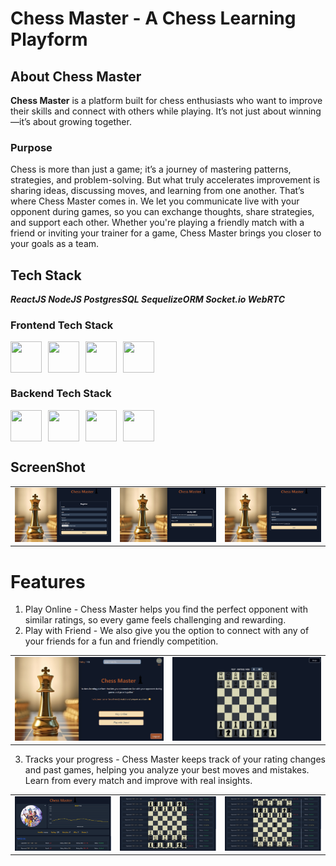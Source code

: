 # Chess Master - A Chess Learning Playform

## About Chess Master
**Chess Master** is a platform built for chess enthusiasts who want to improve their skills and connect with others while playing. It’s not just about winning—it’s about growing together.

### Purpose
Chess is more than just a game; it’s a journey of mastering patterns, strategies, and problem-solving. But what truly accelerates improvement is sharing ideas, discussing moves, and learning from one another. That’s where Chess Master comes in. We let you communicate live with your opponent during games, so you can exchange thoughts, share strategies, and support each other. Whether you're playing a friendly match with a friend or inviting your trainer for a game, Chess Master brings you closer to your goals as a team.

## Tech Stack
***ReactJS NodeJS PostgresSQL SequelizeORM Socket.io WebRTC***

### Frontend Tech Stack
<div style="display: flex; flex-wrap: wrap;">
  <img src="https://upload.wikimedia.org/wikipedia/commons/a/a7/React-icon.svg" width="50" height="50" style="margin-right: 10px;" />
  <img src="https://www.svgrepo.com/show/303557/redux-logo.svg" width="50" height="50" style="margin-right: 10px;" />
  <img src="https://www.svgrepo.com/show/333609/tailwind-css.svg" width="50" height="50" style="margin-right: 10px;" />
  <img src="https://www.svgrepo.com/show/354551/webrtc.svg" width="50" height="50" style="margin-right: 10px;" />
</div>

### Backend Tech Stack
<div style="display: flex; flex-wrap: wrap;">
  <img src="https://www.svgrepo.com/show/303360/nodejs-logo.svg" width="50" height="50" style="margin-right: 10px;" />
  <img src="https://upload.wikimedia.org/wikipedia/commons/2/29/Postgresql_elephant.svg" width="50" height="50" style="margin-right: 10px;" />
  <img src="https://github.com/user-attachments/assets/c857fb6c-1f5c-455f-a010-682a51f21d7c" width="50" height="50" style="margin-right: 10px;" />
  <img src="https://upload.wikimedia.org/wikipedia/commons/thumb/9/96/Socket-io.svg/900px-Socket-io.svg.png?20200308235956" width="50" height="50" />
</div>



## ScreenShot
<table>
  <tr>
    <td><img src="./src/assets/registerSS.png" alt="register" width="400"></td>
    <td><img src="./src/assets/verifyOtpSS.png" alt="verifyOTP" width="400"></td>
    <td><img src="./src/assets/loginSS.png" alt="login" width="400"></td>
  </tr>
</table>

# Features
1. Play Online - Chess Master helps you find the perfect opponent with similar ratings, so every game feels challenging and rewarding.
2. Play with Friend - We also give you the option to connect with any of your friends for a fun and friendly competition.

<table>
  <tr>
  <td> <img src="./src/assets/homeSS.png" alt="homePage" width="500"> </td>
  <td><img src="./src/assets/gameSS.png" alt="game" width="500"> </td>
  </tr>
</table>

3. Tracks your progress - Chess Master keeps track of your rating changes and past games, helping you analyze your best moves and mistakes. Learn from every match and improve with real insights.

<table>
  <tr>
    <td> <img src="./src/assets/profileSS.png" alt="profile" width="370"></td>
    <td><img src="./src/assets/historySS.png" alt="history" width="370"></td>
    <td><img src="./src/assets/history2SS.png" alt="history" width="370"></td>
  </tr>
</table>
